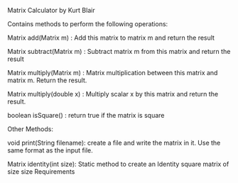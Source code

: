 Matrix Calculator by Kurt Blair

Contains methods to perform the following operations:


Matrix add(Matrix m) : Add this matrix to matrix m and return the result

Matrix subtract(Matrix m) : Subtract matrix m from  this matrix and return the result

Matrix multiply(Matrix m) : Matrix multiplication between this matrix and matrix m. Return the result.

Matrix multiply(double x) : Multiply scalar x by this matrix and return the result.

boolean isSquare() : return true if the matrix is square


Other Methods:


void print(String filename): create a file and write the matrix in it. Use the same format as the input file.

Matrix identity(int size): Static method to create an Identity square matrix of size size
Requirements
